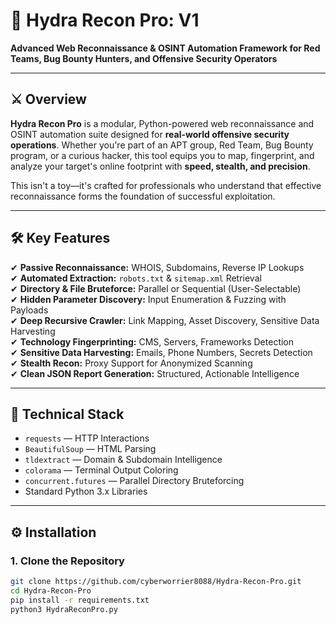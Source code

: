 # 🐍 Hydra Recon Pro: V1

**Advanced Web Reconnaissance & OSINT Automation Framework for Red Teams, Bug Bounty Hunters, and Offensive Security Operators**  

---

## ⚔️ Overview  

**Hydra Recon Pro** is a modular, Python-powered web reconnaissance and OSINT automation suite designed for **real-world offensive security operations**. Whether you're part of an APT group, Red Team, Bug Bounty program, or a curious hacker, this tool equips you to map, fingerprint, and analyze your target's online footprint with **speed, stealth, and precision**.  

This isn't a toy—it's crafted for professionals who understand that effective reconnaissance forms the foundation of successful exploitation.  

---

## 🛠️ Key Features  

✔ **Passive Reconnaissance:** WHOIS, Subdomains, Reverse IP Lookups  
✔ **Automated Extraction:** `robots.txt` & `sitemap.xml` Retrieval  
✔ **Directory & File Bruteforce:** Parallel or Sequential (User-Selectable)  
✔ **Hidden Parameter Discovery:** Input Enumeration & Fuzzing with Payloads  
✔ **Deep Recursive Crawler:** Link Mapping, Asset Discovery, Sensitive Data Harvesting  
✔ **Technology Fingerprinting:** CMS, Servers, Frameworks Detection  
✔ **Sensitive Data Harvesting:** Emails, Phone Numbers, Secrets Detection  
✔ **Stealth Recon:** Proxy Support for Anonymized Scanning  
✔ **Clean JSON Report Generation:** Structured, Actionable Intelligence  

---

## 🧩 Technical Stack  

- `requests` — HTTP Interactions  
- `BeautifulSoup` — HTML Parsing  
- `tldextract` — Domain & Subdomain Intelligence  
- `colorama` — Terminal Output Coloring  
- `concurrent.futures` — Parallel Directory Bruteforcing  
- Standard Python 3.x Libraries  

---

## ⚙️ Installation  

### 1. Clone the Repository  

```bash  
git clone https://github.com/cyberworrier8088/Hydra-Recon-Pro.git  
cd Hydra-Recon-Pro
pip install -r requirements.txt
python3 HydraReconPro.py
